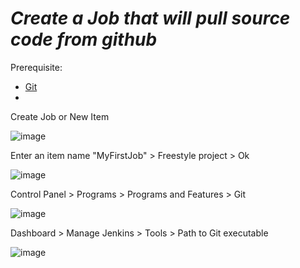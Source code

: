 # ***Create a Job that will pull source code from github***

Prerequisite:

-  [Git](https://git-scm.com/download/win)
-  

Create Job or New Item 

![image](https://github.com/lherbeng/cluster-dev/assets/72662912/93c7ae0b-68f8-4517-adec-e5e5ef05541b)

Enter an item name "MyFirstJob" > Freestyle project > Ok

![image](https://github.com/lherbeng/cluster-dev/assets/72662912/af63a950-e742-4112-a4c9-72753d6945a4)



Control Panel > Programs > Programs and Features > Git

![image](https://github.com/lherbeng/cluster-dev/assets/72662912/6c0bde24-2ea1-4446-a736-71527c990611)

Dashboard > Manage Jenkins > Tools > Path to Git executable

![image](https://github.com/lherbeng/cluster-dev/assets/72662912/b7a9fef9-0fa7-4239-a89c-7fe43f2ca0fa)







